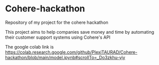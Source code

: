 # Cohere-hackathon
Repository of my project for the cohere hackathon

This project aims to help companies save money and time by automating their customer support systems using Cohere's API

The google colab link is https://colab.research.google.com/github/PlexiTAURAD/Cohere-hackathon/blob/main/model.ipynb#scrollTo=_Do3zkhu-yjy
